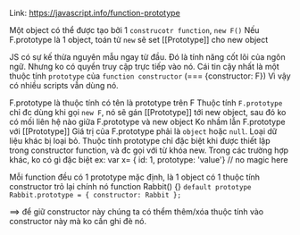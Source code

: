 Link: https://javascript.info/function-prototype

Một object có thể được tạo bởi 1 `construcotr function`, `new F()`
Nếu F.prototype là 1 object, toán tử `new` sẽ set [[Prototype]] cho new object

JS có sự kế thừa nguyên mẫu ngay từ đầu. Đó là tính năng cốt lõi của ngôn ngữ.
Nhưng ko có quyền truy cập trực tiếp vào nó. Cái tin cậy nhất là một thuộc tính `prototype` của `function constructor` (=== {constructor: F})
Vì vậy có nhiều scripts vẫn dùng nó.

F.prototype là thuộc tính có tên là prototype trên F
Thuộc tính `F.prototype` chỉ đc dùng khi gọi `new F`, nó sẽ gán [[Prototype]] tới new object, sau đó ko có mối liên hệ nào giữa F.prototype và new object
Ko nhầm lẫn F.prototype với [[Prototype]]
Giá trị của F.prototype phải là `object` hoặc `null`. Loại dữ liệu khác bị loại bỏ.
Thuộc tính prototype chỉ đặc biệt khi được thiết lập trong constructor function, và đc gọi với từ khóa new. Trong các trường hợp khác, ko có gì đặc biệt
ex: var x= { id: 1, prototype: 'value'} // no magic here

Mỗi function đều có 1 prototype mặc định, là 1 object có 1 thuộc tính constructor trỏ lại chính nó
function Rabbit() {}
`default prototype`
`Rabbit.prototype = { constructor: Rabbit };`

==> để giữ constructor này chúng ta có thểm thêm/xóa thuộc tính vào constructor này mà ko cần ghi đè nó.
